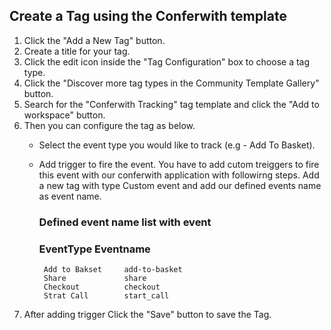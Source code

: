 ## Create a Tag using the Conferwith template

1. Click the "Add a New Tag" button.
2. Create a title for your tag.
3. Click the edit icon inside the "Tag Configuration" box to choose a tag type.
4. Click the "Discover more tag types in the Community Template Gallery" button.
5. Search for the "Conferwith Tracking" tag template and click the "Add to workspace" button.
6. Then you can configure the tag as below.
   - Select the event type you would like to track (e.g - Add To Basket).
   - Add trigger to fire the event. 
      You have to add cutom treiggers to fire this event with our conferwith application with followirng steps.
      Add a new tag with type Custom event and add our defined events name as event name.

      ### Defined event name list with event 
	  
      ### EventType       	Eventname 
          Add to Bakset  	add-to-basket
          Share          	share
          Checkout	  		checkout
          Strat Call	 	start_call 

7. After adding trigger Click the "Save" button to save the Tag.

